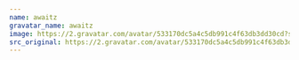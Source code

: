 ```yaml
---
name: awaitz
gravatar_name: awaitz
image: https://2.gravatar.com/avatar/533170dc5a4c5db991c4f63db3dd30cd?s=144&amp;d=https%3A%2F%2F2.gravatar.com%2Favatar%2Fad516503a11cd5ca435acc9bb6523536%3Fs%3D48&amp;r=G
src_original: https://2.gravatar.com/avatar/533170dc5a4c5db991c4f63db3dd30cd?s=48&amp;d=https%3A%2F%2F2.gravatar.com%2Favatar%2Fad516503a11cd5ca435acc9bb6523536%3Fs%3D48&amp;r=G
---
```

